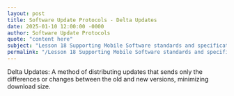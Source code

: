 ```yaml
---
layout: post
title: Software Update Protocols - Delta Updates
date: 2025-01-10 12:00:00 -0000
author: Software Update Protocols
quote: "content here"
subject: "Lesson 18 Supporting Mobile Software standards and specifications"
permalink: "/Lesson 18 Supporting Mobile Software standards and specifications/Software Update Protocols/Software Update Protocols - Delta Updates"
---
```


Delta Updates: A method of distributing updates that sends only the differences or changes between the old and new versions, minimizing download size.
